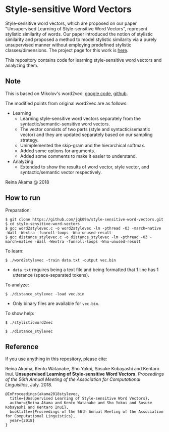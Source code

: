 # Style-sensitive Word Vectors
Style-sensitive word vectors, which are proposed on our paper "Unsupervised Learning of Style-sensitive Word Vectors", represent stylistic similarity of words.
Our paper introduced the notion of stylistic similarity and proposed a method to model stylistic similarity via a purely unsupervised manner without employing predefined stylistic classes/dimensions. The project page for this work is [here](https://jqk09a.github.io/style-sensitive-word-vectors/).

This repository contains code for learning style-sensitive word vectors and analyzing them.


## Note
This is based on Mikolov's word2vec: [google code](https://code.google.com/archive/p/word2vec/), [github](https://github.com/tmikolov/word2vec).

The modified points from original word2vec are as follows:
- Learning
    - Learning style-sensitive word vectors separately from the syntactic/semantic-sensitive word vectors.
    - The vector consists of two parts (style and syntactic/semantic vector) and they are updated separately based on our sampling strategy.
    - Unimplemented the skip-gram and the hierarchical softmax.
    - Added some options for arguments.
    - Added some comments to make it easier to understand.
- Analyzing
    - Extended to show the results of word vector, style vector, and syntactic/semantic vector respectively.


Reina Akama @ 2018


## How to run
Preparation:
```
$ git clone https://github.com/jqk09a/style-sensitive-word-vectors.git
$ cd style-sensitive-word-vectors
$ gcc word2stylevec.c -o word2stylevec -lm -pthread -O3 -march=native -Wall -Wextra -funroll-loops -Wno-unused-result
$ gcc distance_stylevec.c -o distance_stylevec -lm -pthread -O3 -march=native -Wall -Wextra -funroll-loops -Wno-unused-result
```

To learn:
```
$ ./word2stylevec -train data.txt -output vec.bin
```
- `data.txt` requires being a text file and being formatted that 1 line has 1 utterance (space-separated tokens).

To analyze:
```
$ ./distance_stylevec -load vec.bin
```
- Only binary files are available for `vec.bin`.



To show help:
```
$ ./stylisticword2vec
```
```
$ ./distance_stylevec
```


## Reference
If you use anything in this repository, please cite:

Reina Akama, Kento Watanabe, Sho Yokoi, Sosuke Kobayashi and Kentaro Inui. **Unsupervised Learning of Style-sensitive Word Vectors**. *Proceedings of the 56th Annual Meeting of the Association for Computational Linguistics*, July. 2018.

```
@InProceedings{akama2018stylevec,
  title={Unsupervised Learning of Style-sensitive Word Vectors},
  author={Reina Akama and Kento Watanabe and Sho Yokoi and Sosuke Kobayashi and Kentaro Inui},
  booktitle={Proceedings of the 56th Annual Meeting of the Association for Computational Linguistics},
  year={2018}
}
```
